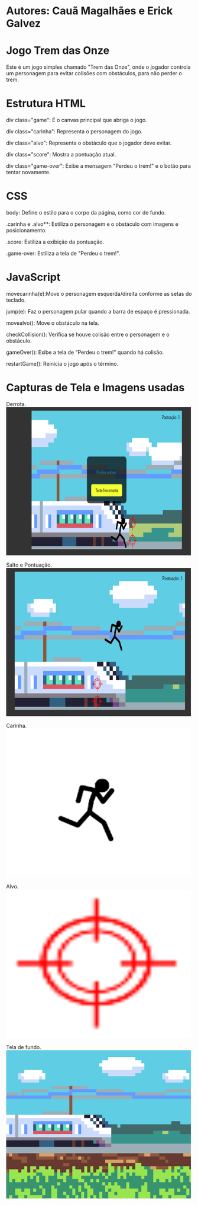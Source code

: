 <h1>Autores: Cauã Magalhães e Erick Galvez</h1>

# Jogo Trem das Onze
Este é um jogo simples chamado "Trem das Onze", onde o jogador controla um personagem para evitar colisões com obstáculos, para não perder o trem.

# Estrutura HTML
div class="game": É o canvas principal que abriga o jogo.

div class="carinha": Representa o personagem do jogo.

div class="alvo": Representa o obstáculo que o jogador deve evitar.

div class="score": Mostra a pontuação atual.

div class="game-over": Exibe a mensagem "Perdeu o trem!" e o botão para tentar novamente.

# CSS

body: Define o estilo para o corpo da página, como cor de fundo.

.carinha e .alvo**: Estiliza o personagem e o obstáculo com imagens e posicionamento.

.score: Estiliza a exibição da pontuação.

.game-over: Estiliza a tela de "Perdeu o trem!".

# JavaScript

movecarinha(e):Move o personagem esquerda/direita conforme as setas do teclado.

jump(e): Faz o personagem pular quando a barra de espaço é pressionada.

movealvo(): Move o obstáculo na tela.

checkCollision(): Verifica se houve colisão entre o personagem e o obstáculo.

gameOver(): Exibe a tela de "Perdeu o trem!" quando há colisão.

restartGame(): Reinicia o jogo após o término.

<h1>Capturas de Tela e Imagens usadas</h1>

Derrota.<br>
<img src="Trenzinho/IMG/Derrota.png" width = "500" height = "400">

Salto e Pontuação.<br>
<img src="Trenzinho/IMG/salt_pont.png" width = "500" height = "400">

Carinha.<br>
<img src="Trenzinho/IMG/man11.png" width = "500" height = "400">

Alvo.<br>
<img src="Trenzinho/IMG/alvo.png" width = "500" height = "400">

Tela de fundo.<br>
<img src="Trenzinho/IMG/fundo.gif" width = "500" height = "400">


